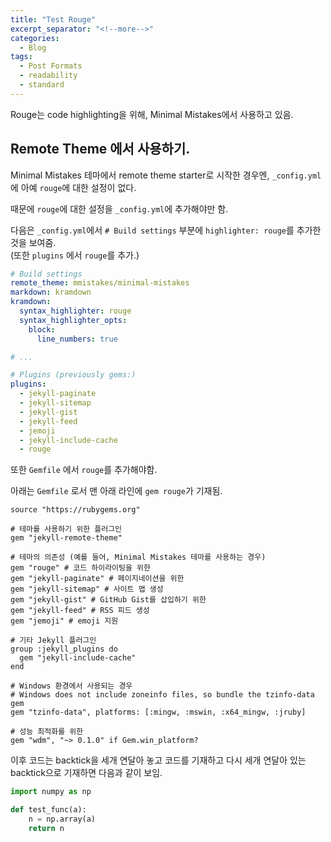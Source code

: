 ```yaml
---
title: "Test Rouge"
excerpt_separator: "<!--more-->"
categories:
  - Blog
tags:
  - Post Formats
  - readability
  - standard
---
```


Rouge는 code highlighting을 위해, Minimal Mistakes에서 사용하고 있음.

<!--more-->

## Remote Theme 에서 사용하기.

Minimal Mistakes 테마에서 remote theme starter로 시작한 경우엔, `_config.yml` 에 아예 `rouge`에 대한 설정이 없다.

때문에 `rouge`에 대한 설정을 `_config.yml`에 추가해야만 함.

다음은 `_config.yml`에서 `# Build settings` 부분에 `highlighter: rouge`를 추가한 것을 보여줌.  
(또한 `plugins` 에서 `rouge`를 추가.)

```yml
# Build settings
remote_theme: mmistakes/minimal-mistakes
markdown: kramdown
kramdown:
  syntax_highlighter: rouge
  syntax_highlighter_opts:
    block:
      line_numbers: true

# ...

# Plugins (previously gems:)
plugins:
  - jekyll-paginate
  - jekyll-sitemap
  - jekyll-gist
  - jekyll-feed
  - jemoji
  - jekyll-include-cache
  - rouge
```

또한 `Gemfile` 에서 `rouge`를 추가해야함.

아래는 `Gemfile` 로서 맨 아래 라인에 `gem rouge`가 기재됨.
```
source "https://rubygems.org"

# 테마를 사용하기 위한 플러그인
gem "jekyll-remote-theme"

# 테마의 의존성 (예를 들어, Minimal Mistakes 테마를 사용하는 경우)
gem "rouge" # 코드 하이라이팅을 위한
gem "jekyll-paginate" # 페이지네이션을 위한
gem "jekyll-sitemap" # 사이트 맵 생성
gem "jekyll-gist" # GitHub Gist를 삽입하기 위한
gem "jekyll-feed" # RSS 피드 생성
gem "jemoji" # emoji 지원

# 기타 Jekyll 플러그인
group :jekyll_plugins do
  gem "jekyll-include-cache"
end

# Windows 환경에서 사용되는 경우
# Windows does not include zoneinfo files, so bundle the tzinfo-data gem
gem "tzinfo-data", platforms: [:mingw, :mswin, :x64_mingw, :jruby]

# 성능 최적화를 위한
gem "wdm", "~> 0.1.0" if Gem.win_platform?
```

이후 코드는 backtick을 세개 연달아 놓고 코드를 기재하고 다시 세개 연달아 있는 backtick으로 기재하면 다음과 같이 보임.

```python
import numpy as np

def test_func(a):
    n = np.array(a)
    return n
```